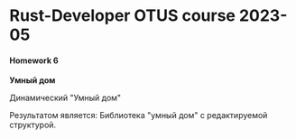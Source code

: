 # Rust-Developer OTUS course 2023-05

#### Homework 6


**Умный дом**

Динамический "Умный дом"

Результатом является:
Библиотека "умный дом" с редактируемой структурой.
